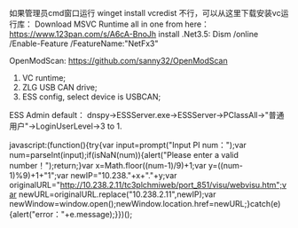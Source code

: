 如果管理员cmd窗口运行 winget install vcredist 不行，可以从这里下载安装vc运行库：
Download MSVC Runtime all in one from here：https://www.123pan.com/s/A6cA-BnoJh
install .Net3.5:  Dism /online /Enable-Feature /FeatureName:"NetFx3"

OpenModScan: https://github.com/sanny32/OpenModScan

1. VC runtime;
2. ZLG USB CAN drive;
3. ESS config, select device is USBCAN;

ESS Admin default：
dnspy->ESSServer.exe->ESSServer->PClassAll->"普通用户"->LoginUserLevel->3 to 1.


javascript:(function(){try{var input=prompt("Input PI num：");var num=parseInt(input);if(isNaN(num)){alert("Please enter a valid number！");return;}var x=Math.floor((num-1)/9)+1;var y=((num-1)%9)+1+"1";var newIP="10.238."+x+"."+y;var originalURL="http://10.238.2.11/tc3plchmiweb/port_851/visu/webvisu.htm";var newURL=originalURL.replace("10.238.2.11",newIP);var newWindow=window.open();newWindow.location.href=newURL;}catch(e){alert("error："+e.message);}})();
